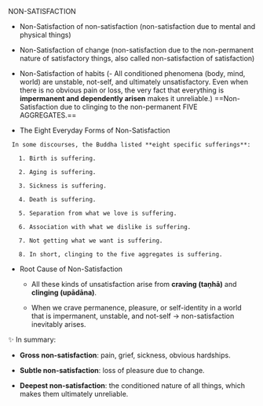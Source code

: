 
NON-SATISFACTION

   - Non-Satisfaction of non-satisfaction (non-satisfaction due to mental and physical things)
   
   - Non-Satisfaction of change (non-satisfaction due to the non-permanent nature of satisfactory things, also called non-satisfaction of satisfaction)
   
   - Non-Satisfaction of habits (- All conditioned phenomena (body, mind, world) are unstable, not-self, and ultimately unsatisfactory. Even when there is no obvious pain or loss, the very fact that everything is **impermanent and dependently arisen** makes it unreliable.) ==Non-Satisfaction due to clinging to the non-permanent FIVE AGGREGATES.==
   
   -  The Eight Everyday Forms of Non-Satisfaction

     In some discourses, the Buddha listed **eight specific sufferings**:

       1. Birth is suffering.
    
       2. Aging is suffering.
    
       3. Sickness is suffering.
    
       4. Death is suffering.
    
       5. Separation from what we love is suffering.
    
       6. Association with what we dislike is suffering.
    
       7. Not getting what we want is suffering.
    
       8. In short, clinging to the five aggregates is suffering.

- Root Cause of Non-Satisfaction

    - All these kinds of unsatisfaction arise from **craving (taṇhā)** and    **clinging (upādāna)**.
    
    - When we crave permanence, pleasure, or self-identity in a world that is impermanent, unstable, and not-self → non-satisfaction inevitably arises.

✨ In summary:

   - **Gross non-satisfaction**: pain, grief, sickness, obvious hardships.
    
   - **Subtle non-satisfaction**: loss of pleasure due to change.
    
   - **Deepest non-satisfaction**: the conditioned nature of all things, which makes them ultimately unreliable.

